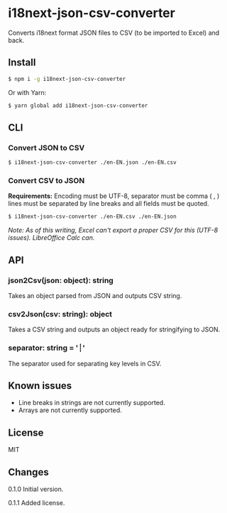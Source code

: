 # i18next-json-csv-converter

Converts i18next format JSON files to CSV (to be imported to Excel) and back.

## Install

```sh
$ npm i -g i18next-json-csv-converter
```

Or with Yarn:

```sh
$ yarn global add i18next-json-csv-converter
```

## CLI

### Convert JSON to CSV

```sh
$ i18next-json-csv-converter ./en-EN.json ./en-EN.csv
```

### Convert CSV to JSON

**Requirements:** Encoding must be UTF-8, separator must be comma ( , ) lines must be separated by line breaks and all fields must be quoted.

```sh
$ i18next-json-csv-converter ./en-EN.csv ./en-EN.json
```

*Note: As of this writing, Excel can't export a proper CSV for this (UTF-8 issues). LibreOffice Calc can.*


## API

### json2Csv(json: object): string

Takes an object parsed from JSON and outputs CSV string.

### csv2Json(csv: string): object

Takes a CSV string and outputs an object ready for stringifying to JSON.

### separator: string = '┊'

The separator used for separating key levels in CSV.

## Known issues

* Line breaks in strings are not currently supported.
* Arrays are not currently supported.

## License

MIT

## Changes

0.1.0 Initial version.

0.1.1 Added license.
